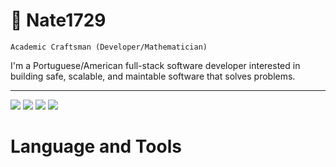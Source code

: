 # 🦀 Nate1729

`Academic Craftsman (Developer/Mathematician)`

I'm a Portuguese/American full-stack software developer interested in building safe, scalable,
and maintable software that solves problems. 

---
<img src="https://cdn.jsdelivr.net/gh/devicons/devicon/icons/python/python-original.svg" />
<img src="https://cdn.jsdelivr.net/gh/devicons/devicon/icons/flask/flask-original.svg" />
<img src="https://cdn.jsdelivr.net/gh/devicons/devicon/icons/sqlalchemy/sqlalchemy-original-wordmark.svg" />
<img src="https://cdn.jsdelivr.net/gh/devicons/devicon/icons/rust/rust-plain.svg" />

# Language and Tools

<!--
**Nate1729/Nate1729** is a ✨ _special_ ✨ repository because its `README.md` (this file) appears on your GitHub profile.

Here are some ideas to get you started:

- 🔭 I’m currently working on ...
- 🌱 I’m currently learning ...
- 👯 I’m looking to collaborate on ...
- 🤔 I’m looking for help with ...
- 💬 Ask me about ...
- 📫 How to reach me: ...
- 😄 Pronouns: ...
- ⚡ Fun fact: ...
-->
